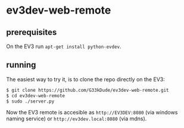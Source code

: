# ev3dev-web-remote

## prerequisites

On the EV3 run `apt-get install python-evdev`.

## running

The easiest way to try it, is to clone the repo directly on the EV3:

```bash
$ git clone https://github.com/G33kDude/ev3dev-web-remote.git
$ cd ev3dev-web-remote
$ sudo ./server.py
```

Now the EV3 remote is accesible as `http://EV3DEV:8080` (via windows naming
service) or `http://ev3dev.local:8080` (via mdns).


